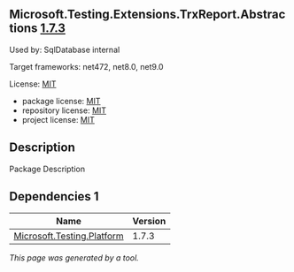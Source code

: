 Microsoft.Testing.Extensions.TrxReport.Abstractions [1.7.3](https://www.nuget.org/packages/Microsoft.Testing.Extensions.TrxReport.Abstractions/1.7.3)
--------------------

Used by: SqlDatabase internal

Target frameworks: net472, net8.0, net9.0

License: [MIT](../../../../licenses/mit) 

- package license: [MIT](https://licenses.nuget.org/MIT) 
- repository license: [MIT](https://github.com/microsoft/testfx) 
- project license: [MIT](https://github.com/microsoft/testfx) 

Description
-----------
Package Description

Dependencies 1
-----------

|Name|Version|
|----------|:----|
|[Microsoft.Testing.Platform](../../../../packages/nuget.org/microsoft.testing.platform/1.7.3)|1.7.3|

*This page was generated by a tool.*